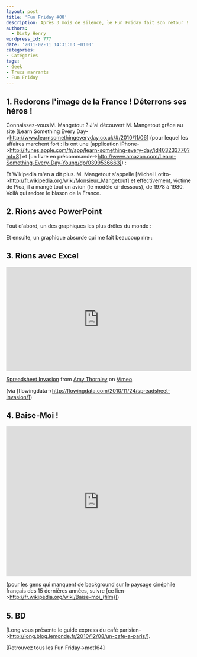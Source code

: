 ```yaml
---
layout: post
title: 'Fun Friday #08'
description: Après 3 mois de silence, le Fun Friday fait son retour !
authors:
  - Dirty Henry
wordpress_id: 777
date: '2011-02-11 14:31:03 +0100'
categories:
- Catégories
tags:
- Geek
- Trucs marrants
- Fun Friday
---
```

<h2>1. Redorons l'image de la France ! Déterrons ses héros !</h2>

Connaissez-vous M. Mangetout ? J'ai découvert M. Mangetout grâce au site [Learn Something Every Day->http://www.learnsomethingeveryday.co.uk/#/2010/11/06] (pour lequel les affaires marchent fort : ils ont une [application iPhone->http://itunes.apple.com/fr/app/learn-something-every-day/id403233770?mt=8] et [un livre en précommande->http://www.amazon.com/Learn-Something-Every-Day-Young/dp/0399536663]) :

<img464>

Et Wikipedia m'en a dit plus. M. Mangetout s'appelle [Michel Lotito->http://fr.wikipedia.org/wiki/Monsieur_Mangetout] et effectivement, victime de Pica, il a mangé tout un avion (le modèle ci-dessous), de 1978 à 1980. Voilà qui redore le blason de la France.

<img465>

<h2>2. Rions avec PowerPoint</h2>

Tout d'abord, un des graphiques les plus drôles du monde :

<img466>

Et ensuite, un graphique absurde qui me fait beaucoup rire :

<img467>

<h2>3. Rions avec Excel</h2>

<iframe src="http://player.vimeo.com/video/16845078" width="500" height="281" frameborder="0"></iframe><p><a href="http://vimeo.com/16845078">Spreadsheet Invasion</a> from <a href="http://vimeo.com/iammow">Amy Thornley</a> on <a href="http://vimeo.com">Vimeo</a>.</p>

(via [flowingdata->http://flowingdata.com/2010/11/24/spreadsheet-invasion/])

<h2>4. Baise-Moi !</h2>

<iframe title="YouTube video player" width="500" height="405" src="http://www.youtube.com/embed/pPNtNj3cSxU?rel=0" frameborder="0" allowfullscreen></iframe>

(pour les gens qui manquent de background sur le paysage cinéphile français des 15 dernières années, suivre [ce lien->http://fr.wikipedia.org/wiki/Baise-moi_(film)])

<h2>5. BD</h2>

[Long vous présente le guide express du café parisien->http://long.blog.lemonde.fr/2010/12/08/un-cafe-a-paris/].

[Retrouvez tous les Fun Friday->mot164]
